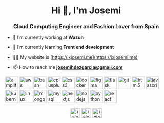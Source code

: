 <h1 align="center">Hi 👋, I'm Josemi</h1>
<h3 align="center">Cloud Computing Engineer and Fashion Lover from Spain</h3>

- 🔭 I’m currently working at **Wazuh**

- 🌱 I’m currently learning **Front end development**

- 👨‍💻 My website is [https://ixjosemi.me](https://ixjosemi.me)

- 📫 How to reach me **josemihdezgarcia@gmail.com**

<p align="left"><img src="https://docs.amplify.aws/assets/logo-dark.svg" alt="amplify" width="40" height="40"/> <img src="https://devicons.github.io/devicon/devicon.git/icons/amazonwebservices/amazonwebservices-original-wordmark.svg" alt="aws" width="40" height="40"/> <img src="https://www.vectorlogo.zone/logos/gnu_bash/gnu_bash-icon.svg" alt="bash" width="40" height="40"/> <img src="https://devicons.github.io/devicon/devicon.git/icons/cplusplus/cplusplus-original.svg" alt="cplusplus" width="40" height="40"/> <img src="https://devicons.github.io/devicon/devicon.git/icons/css3/css3-original-wordmark.svg" alt="css3" width="40" height="40"/> <img src="https://devicons.github.io/devicon/devicon.git/icons/docker/docker-original-wordmark.svg" alt="docker" width="40" height="40"/> <img src="https://www.vectorlogo.zone/logos/figma/figma-icon.svg" alt="figma" width="40" height="40"/> <img src="https://www.vectorlogo.zone/logos/pocoo_flask/pocoo_flask-icon.svg" alt="flask" width="40" height="40"/> <img src="https://www.vectorlogo.zone/logos/git-scm/git-scm-icon.svg" alt="git" width="40" height="40"/> <img src="https://devicons.github.io/devicon/devicon.git/icons/html5/html5-original-wordmark.svg" alt="html5" width="40" height="40"/> <img src="https://devicons.github.io/devicon/devicon.git/icons/javascript/javascript-original.svg" alt="javascript" width="40" height="40"/> <img src="https://www.vectorlogo.zone/logos/kubernetes/kubernetes-icon.svg" alt="kubernetes" width="40" height="40"/> <img src="https://devicons.github.io/devicon/devicon.git/icons/linux/linux-original.svg" alt="linux" width="40" height="40"/> <img src="https://devicons.github.io/devicon/devicon.git/icons/mongodb/mongodb-original-wordmark.svg" alt="mongodb" width="40" height="40"/> <img src="https://devicons.github.io/devicon/devicon.git/icons/mysql/mysql-original-wordmark.svg" alt="mysql" width="40" height="40"/> <img src="https://cdn.worldvectorlogo.com/logos/nextjs-3.svg" alt="nextjs" width="40" height="40"/> <img src="https://devicons.github.io/devicon/devicon.git/icons/nodejs/nodejs-original-wordmark.svg" alt="nodejs" width="40" height="40"/> <img src="https://devicons.github.io/devicon/devicon.git/icons/python/python-original.svg" alt="python" width="40" height="40"/> <img src="https://devicons.github.io/devicon/devicon.git/icons/react/react-original-wordmark.svg" alt="react" width="40" height="40"/></p>


<p align="center">
<a href="https://linkedin.com/in/ixjosemi" target="blank"><img align="center" src="https://cdn.jsdelivr.net/npm/simple-icons@3.0.1/icons/linkedin.svg" alt="ixjosemi" height="30" width="30" /></a>
<a href="https://instagram.com/ixjosemi" target="blank"><img align="center" src="https://cdn.jsdelivr.net/npm/simple-icons@3.0.1/icons/instagram.svg" alt="ixjosemi" height="30" width="30" /></a>
<a href="https://dribbble.com/ixjosemi" target="blank"><img align="center" src="https://cdn.jsdelivr.net/npm/simple-icons@3.0.1/icons/dribbble.svg" alt="ixjosemi" height="30" width="30" /></a>
</p>